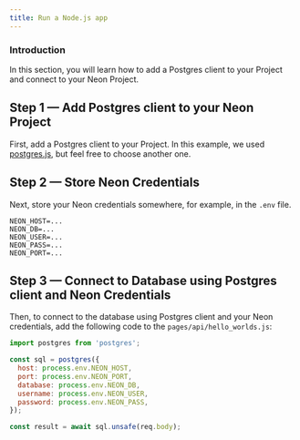 ```yaml
---
title: Run a Node.js app
---
```


### Introduction

In this section, you will learn how to add a Postgres client to your Project and connect to your Neon Project.

## Step 1 — Add Postgres client to your Neon Project

First, add a Postgres client to your Project. In this example, we used [postgres.js](https://www.npmjs.com/package/postgres), but feel free to choose another one.

## Step 2 — Store Neon Credentials

Next, store your Neon credentials somewhere, for example, in the `.env` file.

```shell
NEON_HOST=...
NEON_DB=...
NEON_USER=...
NEON_PASS=...
NEON_PORT=...
```

## Step 3 — Connect to Database using Postgres client and Neon Credentials

Then, to connect to the database using Postgres client and your Neon credentials, add the following code to the `pages/api/hello_worlds.js`:

```javascript
import postgres from 'postgres';

const sql = postgres({
  host: process.env.NEON_HOST,
  port: process.env.NEON_PORT,
  database: process.env.NEON_DB,
  username: process.env.NEON_USER,
  password: process.env.NEON_PASS,
});

const result = await sql.unsafe(req.body);
```
